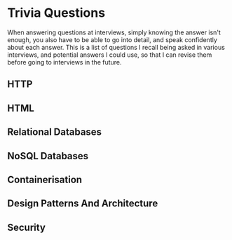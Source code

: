# Trivia Questions

When answering questions at interviews, simply knowing the answer isn't enough, you also have to be able to go into detail, and speak confidently about each answer. This is a list of questions I recall being asked in various interviews, and potential answers I could use, so that I can revise them before going to interviews in the future.

## HTTP

## HTML

## Relational Databases

## NoSQL Databases

## Containerisation

## Design Patterns And Architecture

## Security
